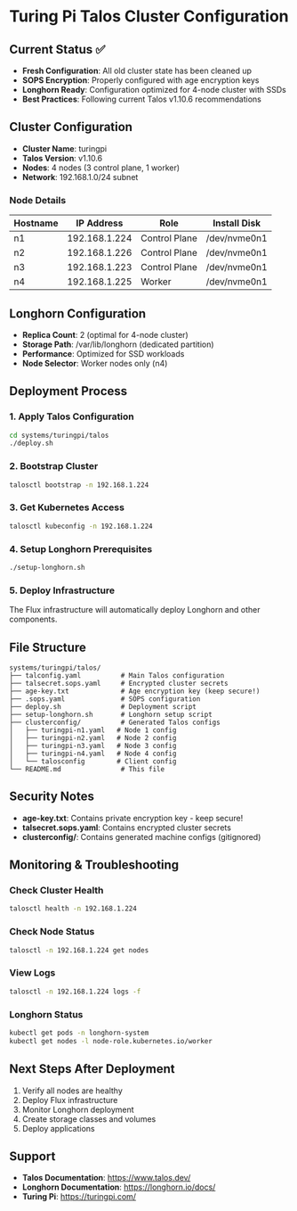 # Turing Pi Talos Cluster Configuration

## Current Status ✅
- **Fresh Configuration**: All old cluster state has been cleaned up
- **SOPS Encryption**: Properly configured with age encryption keys
- **Longhorn Ready**: Configuration optimized for 4-node cluster with SSDs
- **Best Practices**: Following current Talos v1.10.6 recommendations

## Cluster Configuration
- **Cluster Name**: turingpi
- **Talos Version**: v1.10.6
- **Nodes**: 4 nodes (3 control plane, 1 worker)
- **Network**: 192.168.1.0/24 subnet

### Node Details
| Hostname | IP Address | Role | Install Disk |
|----------|------------|------|--------------|
| n1 | 192.168.1.224 | Control Plane | /dev/nvme0n1 |
| n2 | 192.168.1.226 | Control Plane | /dev/nvme0n1 |
| n3 | 192.168.1.223 | Control Plane | /dev/nvme0n1 |
| n4 | 192.168.1.225 | Worker | /dev/nvme0n1 |

## Longhorn Configuration
- **Replica Count**: 2 (optimal for 4-node cluster)
- **Storage Path**: /var/lib/longhorn (dedicated partition)
- **Performance**: Optimized for SSD workloads
- **Node Selector**: Worker nodes only (n4)

## Deployment Process

### 1. Apply Talos Configuration
```bash
cd systems/turingpi/talos
./deploy.sh
```

### 2. Bootstrap Cluster
```bash
talosctl bootstrap -n 192.168.1.224
```

### 3. Get Kubernetes Access
```bash
talosctl kubeconfig -n 192.168.1.224
```

### 4. Setup Longhorn Prerequisites
```bash
./setup-longhorn.sh
```

### 5. Deploy Infrastructure
The Flux infrastructure will automatically deploy Longhorn and other components.

## File Structure
```
systems/turingpi/talos/
├── talconfig.yaml          # Main Talos configuration
├── talsecret.sops.yaml     # Encrypted cluster secrets
├── age-key.txt             # Age encryption key (keep secure!)
├── .sops.yaml              # SOPS configuration
├── deploy.sh               # Deployment script
├── setup-longhorn.sh       # Longhorn setup script
├── clusterconfig/          # Generated Talos configs
│   ├── turingpi-n1.yaml   # Node 1 config
│   ├── turingpi-n2.yaml   # Node 2 config
│   ├── turingpi-n3.yaml   # Node 3 config
│   ├── turingpi-n4.yaml   # Node 4 config
│   └── talosconfig        # Client config
└── README.md               # This file
```

## Security Notes
- **age-key.txt**: Contains private encryption key - keep secure!
- **talsecret.sops.yaml**: Contains encrypted cluster secrets
- **clusterconfig/**: Contains generated machine configs (gitignored)

## Monitoring & Troubleshooting

### Check Cluster Health
```bash
talosctl health -n 192.168.1.224
```

### Check Node Status
```bash
talosctl -n 192.168.1.224 get nodes
```

### View Logs
```bash
talosctl -n 192.168.1.224 logs -f
```

### Longhorn Status
```bash
kubectl get pods -n longhorn-system
kubectl get nodes -l node-role.kubernetes.io/worker
```

## Next Steps After Deployment
1. Verify all nodes are healthy
2. Deploy Flux infrastructure
3. Monitor Longhorn deployment
4. Create storage classes and volumes
5. Deploy applications

## Support
- **Talos Documentation**: https://www.talos.dev/
- **Longhorn Documentation**: https://longhorn.io/docs/
- **Turing Pi**: https://turingpi.com/